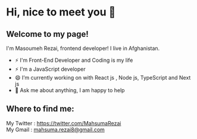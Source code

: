 #  Hi, nice to meet you 👋 
## Welcome to my page! <br>
I'm Masoumeh Rezai, frontend developer! I live in Afghanistan.<br>
-  ⚡  I'm Front-End Developer and Coding is my life  <br>
-  ⚡  I'm  a JavaScript developer <br>
- 😄  I’m currently working on with React js , Node js, TypeScript and  Next js <br>
- 💬 Ask me about anything, I am happy to help <br>
## Where to find me: 
 My Twitter : https://twitter.com/MahsumaRezai <br>
 My Gmail :  mahsuma.rezai8@gmail.com <br>









 

<!--
**MahsumaRezai/MahsumaRezai** is a ✨ _special_ ✨ repository because its `README.md` (this file) appears on your GitHub profile.

Here are some ideas to get you started:

- 🔭 I’m currently working on ...
- 🌱 I’m currently learning ...
- 👯 I’m looking to collaborate on ...
- 🤔 I’m looking for help with ...
- 💬 Ask me about ...
- 📫 How to reach me: ...
- 😄 Pronouns: ...
- ⚡ Fun fact: ...
-->

